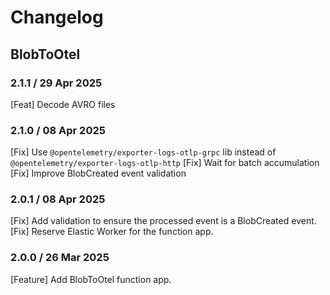 # Changelog

## BlobToOtel
<!-- To add a new entry write: -->
<!-- ### version / full date -->
<!-- * [Update/Bug fix] message that describes the changes that you apply -->

### 2.1.1 / 29 Apr 2025
[Feat] Decode AVRO files

### 2.1.0 / 08 Apr 2025
[Fix] Use `@opentelemetry/exporter-logs-otlp-grpc` lib instead of `@opentelemetry/exporter-logs-otlp-http`
[Fix] Wait for batch accumulation
[Fix] Improve BlobCreated event validation

### 2.0.1 / 08 Apr 2025
[Fix] Add validation to ensure the processed event is a BlobCreated event.
[Fix] Reserve Elastic Worker for the function app.

### 2.0.0 / 26 Mar 2025
[Feature] Add BlobToOtel function app.
